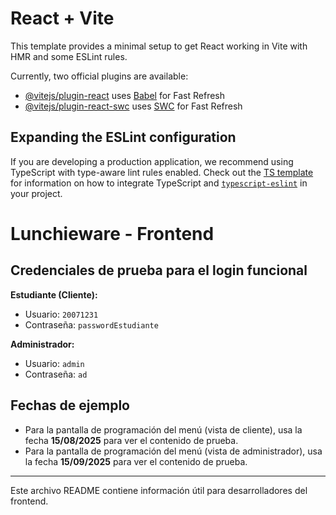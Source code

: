 # React + Vite

This template provides a minimal setup to get React working in Vite with HMR and some ESLint rules.

Currently, two official plugins are available:

- [@vitejs/plugin-react](https://github.com/vitejs/vite-plugin-react/blob/main/packages/plugin-react) uses [Babel](https://babeljs.io/) for Fast Refresh
- [@vitejs/plugin-react-swc](https://github.com/vitejs/vite-plugin-react-swc) uses [SWC](https://swc.rs/) for Fast Refresh

## Expanding the ESLint configuration

If you are developing a production application, we recommend using TypeScript with type-aware lint rules enabled. Check out the [TS template](https://github.com/vitejs/vite/tree/main/packages/create-vite/template-react-ts) for information on how to integrate TypeScript and [`typescript-eslint`](https://typescript-eslint.io) in your project.

# Lunchieware - Frontend

## Credenciales de prueba para el login funcional

**Estudiante (Cliente):**
- Usuario: `20071231`
- Contraseña: `passwordEstudiante`

**Administrador:**
- Usuario: `admin`
- Contraseña: `ad`

## Fechas de ejemplo

- Para la pantalla de programación del menú (vista de cliente), usa la fecha **15/08/2025** para ver el contenido de prueba.
- Para la pantalla de programación del menú (vista de administrador), usa la fecha **15/09/2025** para ver el contenido de prueba.

---

Este archivo README contiene información útil para desarrolladores del frontend.
